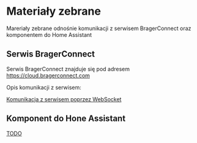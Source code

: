 # Materiały zebrane

Mareriały zebrane odnośnie komunikacji z serwisem BragerConnect oraz komponentem do Home Assistant

## Serwis BragerConnect

Serwis BragerConnect znajduje się pod adresem <https://cloud.bragerconnect.com>

Opis komunikacji z serwisem:

[Komunikacja z serwisem poprzez WebSocket](BRAGER.md)

## Komponent do Hone Assistant

[TODO](HA.md)
